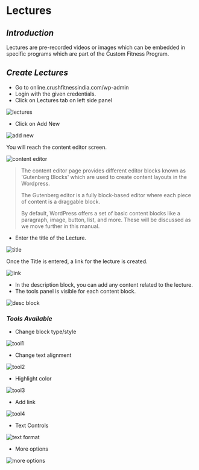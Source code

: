 # **Lectures**

## **_Introduction_**

Lectures are pre-recorded videos or images which can be embedded in specific programs which are part of the Custom Fitness Program.

## **_Create Lectures_**

*   Go to online.crushfitnessindia.com/wp-admin
*   Login with the given credentials.
*   Click on Lectures tab on left side panel

![lectures](../images/Lectures/lectures.jpg)

*   Click on Add New

![add new](../images/Lectures/addnew.jpg)

You will reach the content editor screen.

![content editor](../images/Lectures/contenteditor.jpg)

>   The content editor page provides different editor blocks known as 'Gutenberg Blocks' which are used to create content layouts in the Wordpress.
>   
>   The Gutenberg editor is a fully block-based editor where each piece of content is a draggable block.
>   
>   By default, WordPress offers a set of basic content blocks like a paragraph, image, button, list, and more. These will be discussed as we move further in this manual.

*   Enter the title of the Lecture.

![title](../images/Lectures/title.jpg)

Once the Title is entered, a link for the lecture is created.

![link](../images/Lectures/link.jpg)

*   In the description block, you can add any content related to the lecture.
*   The tools panel is visible for each content block.

![desc block](../images/Lectures/descblock.jpg)

### **_Tools Available_**

*   Change block type/style

![tool1](../images/Lectures/tool1.jpg)

*   Change text alignment

![tool2](../images/Lectures/tool2.jpg)

*   Highlight color

![tool3](../images/Lectures/tool3.jpg)

*   Add link

![tool4](../images/Lectures/tool4.jpg)

*   Text Controls

![text format](../images/Lectures/textformat.jpg)

*   More options

![more options](../images/Lectures/moreoptions.jpg)
